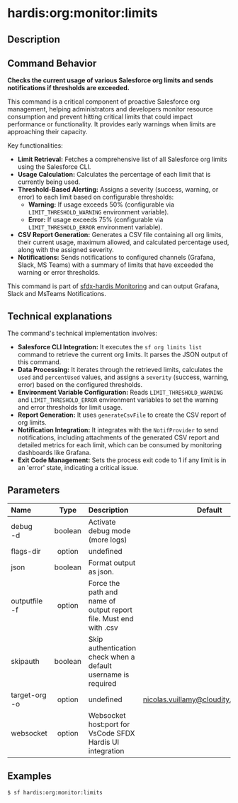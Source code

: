 <!-- This file has been generated with command 'sf hardis:doc:plugin:generate'. Please do not update it manually or it may be overwritten -->
# hardis:org:monitor:limits

## Description


## Command Behavior

**Checks the current usage of various Salesforce org limits and sends notifications if thresholds are exceeded.**

This command is a critical component of proactive Salesforce org management, helping administrators and developers monitor resource consumption and prevent hitting critical limits that could impact performance or functionality. It provides early warnings when limits are approaching their capacity.

Key functionalities:

- **Limit Retrieval:** Fetches a comprehensive list of all Salesforce org limits using the Salesforce CLI.
- **Usage Calculation:** Calculates the percentage of each limit that is currently being used.
- **Threshold-Based Alerting:** Assigns a severity (success, warning, or error) to each limit based on configurable thresholds:
  - **Warning:** If usage exceeds 50% (configurable via `LIMIT_THRESHOLD_WARNING` environment variable).
  - **Error:** If usage exceeds 75% (configurable via `LIMIT_THRESHOLD_ERROR` environment variable).
- **CSV Report Generation:** Generates a CSV file containing all org limits, their current usage, maximum allowed, and calculated percentage used, along with the assigned severity.
- **Notifications:** Sends notifications to configured channels (Grafana, Slack, MS Teams) with a summary of limits that have exceeded the warning or error thresholds.

This command is part of [sfdx-hardis Monitoring](https://sfdx-hardis.cloudity.com/salesforce-monitoring-org-limits/) and can output Grafana, Slack and MsTeams Notifications.

## Technical explanations

The command's technical implementation involves:

- **Salesforce CLI Integration:** It executes the `sf org limits list` command to retrieve the current org limits. It parses the JSON output of this command.
- **Data Processing:** It iterates through the retrieved limits, calculates the `used` and `percentUsed` values, and assigns a `severity` (success, warning, error) based on the configured thresholds.
- **Environment Variable Configuration:** Reads `LIMIT_THRESHOLD_WARNING` and `LIMIT_THRESHOLD_ERROR` environment variables to set the warning and error thresholds for limit usage.
- **Report Generation:** It uses `generateCsvFile` to create the CSV report of org limits.
- **Notification Integration:** It integrates with the `NotifProvider` to send notifications, including attachments of the generated CSV report and detailed metrics for each limit, which can be consumed by monitoring dashboards like Grafana.
- **Exit Code Management:** Sets the process exit code to 1 if any limit is in an 'error' state, indicating a critical issue.


## Parameters

|Name|Type|Description|Default|Required|Options|
|:---|:--:|:----------|:-----:|:------:|:-----:|
|debug<br/>-d|boolean|Activate debug mode (more logs)||||
|flags-dir|option|undefined||||
|json|boolean|Format output as json.||||
|outputfile<br/>-f|option|Force the path and name of output report file. Must end with .csv||||
|skipauth|boolean|Skip authentication check when a default username is required||||
|target-org<br/>-o|option|undefined|nicolas.vuillamy@cloudity.com.playnico|||
|websocket|option|Websocket host:port for VsCode SFDX Hardis UI integration||||

## Examples

```shell
$ sf hardis:org:monitor:limits
```


